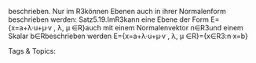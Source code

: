 beschrieben.
Nur im R3können Ebenen auch in ihrer Normalenform beschrieben werden:
Satz5.19.ImR3kann eine Ebene der Form E={x=a+λ·u+µ·v , λ, µ ∈R}auch mit einem
Normalenvektor n∈R3und einem Skalar b∈Rbeschrieben werden
E={x=a+λ·u+µ·v , λ, µ ∈R}={x∈R3:n·x=b}

   Tags & Topics:
   